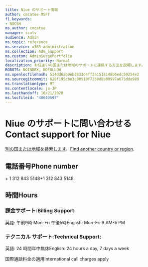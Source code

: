 ```yaml
---
title: Niue のサポート情報
author: cmcatee-MSFT
f1.keywords:
- NOCSH
ms.author: cmcatee
manager: scotv
audience: Admin
ms.topic: reference
ms.service: o365-administration
ms.collection: Adm_Support
ms.custom: AdminSurgePortfolio
localization_priority: Normal
description: お住まいの国または地域のサポートに連絡する方法を説明します。
ROBOTS: NOINDEX, NOFOLLOW
ms.openlocfilehash: 514dd6ab9eb3833d4ff3a1518148b6edc59254e2
ms.sourcegitcommit: 628f195cbe3c00910f7350d8b09997a675dde989
ms.translationtype: MT
ms.contentlocale: ja-JP
ms.lasthandoff: 10/21/2020
ms.locfileid: "48640597"
---
```

# <a name="contact-support-for-niue"></a><span data-ttu-id="4aa69-103">Niue のサポートに問い合わせる</span><span class="sxs-lookup"><span data-stu-id="4aa69-103">Contact support for Niue</span></span>

<span data-ttu-id="4aa69-104">[別の国または地域を検索します](../contact-support-for-business-products.md)。</span><span class="sxs-lookup"><span data-stu-id="4aa69-104">[Find another country or region](../contact-support-for-business-products.md).</span></span>

## <a name="phone-number"></a><span data-ttu-id="4aa69-105">電話番号</span><span class="sxs-lookup"><span data-stu-id="4aa69-105">Phone number</span></span>
<span data-ttu-id="4aa69-106">+ 1 312 843 5148</span><span class="sxs-lookup"><span data-stu-id="4aa69-106">+1 312 843 5148</span></span>

## <a name="hours"></a><span data-ttu-id="4aa69-107">時間</span><span class="sxs-lookup"><span data-stu-id="4aa69-107">Hours</span></span>
### <a name="billing-support"></a><span data-ttu-id="4aa69-108">課金サポート:</span><span class="sxs-lookup"><span data-stu-id="4aa69-108">Billing Support:</span></span>

<span data-ttu-id="4aa69-109">英語: 午前9時 Mon-Fri 午後5時</span><span class="sxs-lookup"><span data-stu-id="4aa69-109">English: Mon-Fri 9 AM-5 PM</span></span>

### <a name="technical-support"></a><span data-ttu-id="4aa69-110">テクニカル サポート:</span><span class="sxs-lookup"><span data-stu-id="4aa69-110">Technical Support:</span></span>

<span data-ttu-id="4aa69-111">英語: 24 時間年中無休</span><span class="sxs-lookup"><span data-stu-id="4aa69-111">English: 24 hours a day, 7 days a week</span></span>

<span data-ttu-id="4aa69-112">国際通話料金の適用</span><span class="sxs-lookup"><span data-stu-id="4aa69-112">International call charges apply</span></span>
